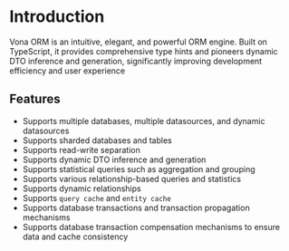 # Introduction

Vona ORM is an intuitive, elegant, and powerful ORM engine. Built on TypeScript, it provides comprehensive type hints and pioneers dynamic DTO inference and generation, significantly improving development efficiency and user experience

## Features

* Supports multiple databases, multiple datasources, and dynamic datasources
* Supports sharded databases and tables
* Supports read-write separation
* Supports dynamic DTO inference and generation
* Supports statistical queries such as aggregation and grouping
* Supports various relationship-based queries and statistics
* Supports dynamic relationships
* Supports `query cache` and `entity cache`
* Supports database transactions and transaction propagation mechanisms
* Supports database transaction compensation mechanisms to ensure data and cache consistency
